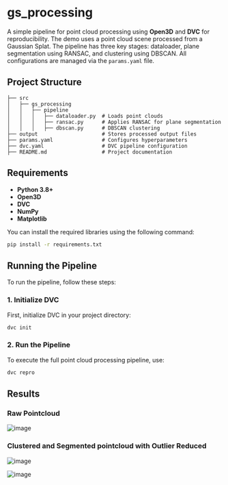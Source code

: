 # gs_processing


A simple pipeline for point cloud processing using **Open3D** and **DVC** for reproducibility. The demo uses a point cloud scene processed from a Gaussian Splat. The pipeline has three key stages: dataloader, plane segmentation using RANSAC, and clustering using DBSCAN. All configurations are managed via the `params.yaml` file.

## Project Structure
```
├── src
│   ├── gs_processing
│   │   ├── pipeline
│   │   │   ├── dataloader.py  # Loads point clouds
│   │   │   ├── ransac.py      # Applies RANSAC for plane segmentation
│   │   │   ├── dbscan.py      # DBSCAN clustering
├── output                     # Stores processed output files
├── params.yaml                # Configures hyperparameters
├── dvc.yaml                   # DVC pipeline configuration
├── README.md                  # Project documentation
```

## Requirements

- **Python 3.8+**
- **Open3D**
- **DVC**
- **NumPy**
- **Matplotlib**

You can install the required libraries using the following command:

```bash
pip install -r requirements.txt
```
## Running the Pipeline

To run the pipeline, follow these steps:

### 1. Initialize DVC

First, initialize DVC in your project directory:

```bash
dvc init
```
### 2. Run the Pipeline
To execute the full point cloud processing pipeline, use:

```bash
dvc repro
```

## Results

### Raw Pointcloud
![image](https://github.com/user-attachments/assets/de6e868d-7b59-43b9-82a7-67cba39c1648)

### Clustered and Segmented pointcloud with Outlier Reduced
![image](https://github.com/user-attachments/assets/80b2a23f-e6b3-4e67-a2c4-e8aff409e0f1)

![image](https://github.com/user-attachments/assets/fee84f02-d2b3-44df-92c7-d063783c4765)
